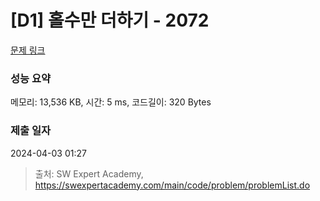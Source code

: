 # [D1] 홀수만 더하기 - 2072 

[문제 링크](https://swexpertacademy.com/main/code/problem/problemDetail.do?contestProbId=AV5QSEhaA5sDFAUq) 

### 성능 요약

메모리: 13,536 KB, 시간: 5 ms, 코드길이: 320 Bytes

### 제출 일자

2024-04-03 01:27



> 출처: SW Expert Academy, https://swexpertacademy.com/main/code/problem/problemList.do